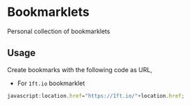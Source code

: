 # Bookmarklets

Personal collection of bookmarklets

## Usage

Create bookmarks with the following code as URL,

- For `1ft.io` bookmarklet
```js
javascript:location.href="https://1ft.io/"+location.href;
```